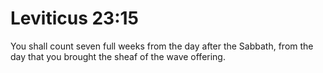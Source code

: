 # Leviticus 23:15

You shall count seven full weeks from the day after the Sabbath, from the day that you brought the sheaf of the wave offering.
